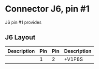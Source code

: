 # Connector J6, pin #1

J6 pin #1 provides 

## J6 Layout
| Description | Pin | Pin | Description |
|------------:|-----|-----|:------------|
|             |  1  |  2  | +V1P8S      |



